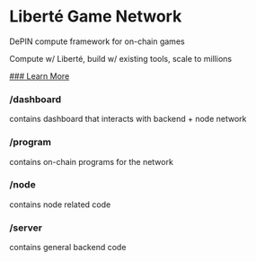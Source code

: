 # Liberté Game Network
DePIN compute framework for on-chain games

Compute w/ Liberté, build w/ existing tools, scale to millions

[### Learn More](https://spacemandev.notion.site/Libert-fb51095da4d147e0ab20d6b35cd9e63e?pvs=4)

### /dashboard 
contains dashboard that interacts with backend + node network

### /program 
contains on-chain programs for the network

### /node 
contains node related code

### /server 
contains general backend code
